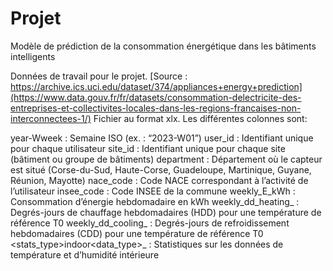 # Projet
Modèle de prédiction de la consommation énergétique dans les bâtiments intelligents

Données de travail pour le projet.
[Source : https://archive.ics.uci.edu/dataset/374/appliances+energy+prediction](https://www.data.gouv.fr/fr/datasets/consommation-delectricite-des-entreprises-et-collectivites-locales-dans-les-regions-francaises-non-interconnectees-1/)
Fichier au format xlx.
Les différentes colonnes sont:

year-Wweek : Semaine ISO (ex. : “2023-W01”)
user_id : Identifiant unique pour chaque utilisateur
site_id : Identifiant unique pour chaque site (bâtiment ou groupe de bâtiments)
department : Département où le capteur est situé (Corse-du-Sud, Haute-Corse, Guadeloupe, Martinique, Guyane, Réunion, Mayotte)
nace_code : Code NACE correspondant à l’activité de l’utilisateur
insee_code : Code INSEE de la commune
weekly_E_kWh : Consommation d’énergie hebdomadaire en kWh
weekly_dd_heating_<T0> : Degrés-jours de chauffage hebdomadaires (HDD) pour une température de référence T0
weekly_dd_cooling_<T0> : Degrés-jours de refroidissement hebdomadaires (CDD) pour une température de référence T0
<stats_type>indoor<data_type>_<nn> : Statistiques sur les données de température et d’humidité intérieure
